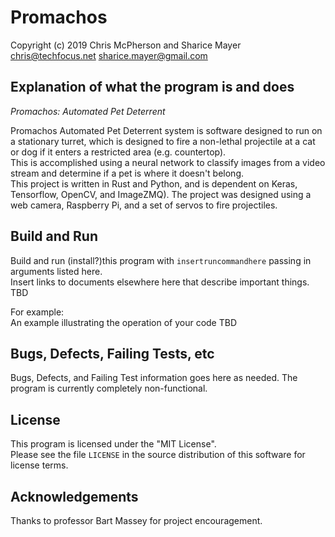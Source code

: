 # Promachos

Copyright (c) 2019 Chris McPherson and Sharice Mayer
chris@techfocus.net
sharice.mayer@gmail.com

## Explanation of what the program is and does  

_Promachos: Automated Pet Deterrent_ 

Promachos Automated Pet Deterrent system is software designed to run on
a stationary turret, which is designed to fire a non-lethal projectile at a cat or dog 
if it enters a restricted area (e.g. countertop).  
This is accomplished using a neural network to classify images
from a video stream and determine if a pet is where it doesn't belong.  
This project is written in Rust and Python, and is dependent on 
Keras, Tensorflow, OpenCV, and ImageZMQ). 
The project was designed using a web camera, Raspberry Pi, 
and a set of servos to fire projectiles.  

## Build and Run  
Build and run (install?)this program with `insertruncommandhere`
passing in arguments listed here.  
Insert links to documents elsewhere here that describe important things.  
TBD  
   
For example:  
An example illustrating the operation of your code
TBD

## Bugs, Defects, Failing Tests, etc

Bugs, Defects, and Failing Test information goes here as needed.
The program is currently completely non-functional. 

## License

This program is licensed under the "MIT License".  
Please see the file `LICENSE` in the source distribution of this
software for license terms.  

## Acknowledgements 
Thanks to professor Bart Massey for project encouragement.  

